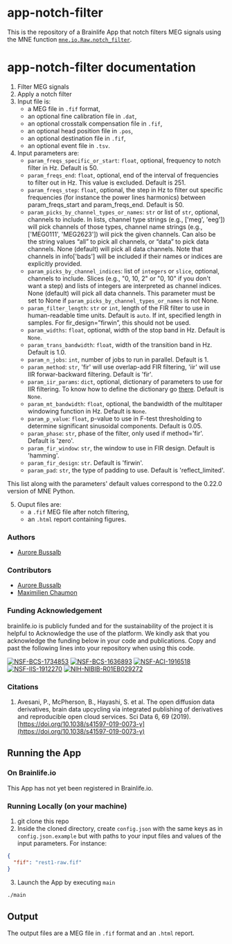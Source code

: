 # app-notch-filter

This is the repository of a Brainlife App that notch filters MEG signals using the MNE function 
[`mne.io.Raw.notch_filter`](https://mne.tools/stable/generated/mne.io.Raw.html#mne.io.Raw.notch_filter).

# app-notch-filter documentation

1) Filter MEG signals
2) Apply a notch filter  
3) Input file is:
    * a MEG file in `.fif` format,
    * an optional fine calibration file in `.dat`,
    * an optional crosstalk compensation file in `.fif`,
    * an optional head position file in `.pos`,
    * an optional destination file in `.fif`,
    * an optional event file in `.tsv`.
4) Input parameters are:
    * `param_freqs_specific_or_start`: `float`, optional, frequency to notch filter in Hz. Default is 50.
    * `param_freqs_end`: `float`, optional, end of the interval of frequencies to filter out in Hz. This value is excluded. Default is 251.  
    * `param_freqs_step`: `float`, optional, the step in Hz to filter out specific frequencies (for instance the power lines harmonics) 
        between param_freqs_start and param_freqs_end. Default is 50.
    * `param_picks_by_channel_types_or_names`: `str` or list of `str`, optional, channels to include. In lists, channel type strings (e.g., ['meg', 'eeg']) will pick channels of those types, channel name strings (e.g., ['MEG0111', 'MEG2623']) will pick the given channels. Can also be the string values “all” 
to pick all channels, or “data” to pick data channels. None (default) will pick all data channels. Note 
that channels in info['bads'] will be included if their names or indices are explicitly provided.
    * `param_picks_by_channel_indices`: list of `integers` or `slice`, optional, channels to include. Slices (e.g., "0, 10, 2" or "0, 10" if you don't want a step) and lists of integers are interpreted as channel indices. None (default) will pick all data channels. This parameter must be set to None if `param_picks_by_channel_types_or_names` is not None.
    * `param_filter_length`: `str` or `int`, length of the FIR filter to use in human-readable time units. Default is `auto`.  If int, specified length in samples. For fir_design=”firwin”, this should not be used.
    * `param_widths`: `float`, optional, width of the stop band in Hz. Default is `None`.
    * `param_trans_bandwidth`: `float`, width of the transition band in Hz. Default is 1.0.
    * `param_n_jobs`: `int`, number of jobs to run in parallel. Default is 1.
    * `param_method`: `str`, 'fir' will use overlap-add FIR filtering, 'iir' will use IIR forwar-backward filtering. Default is 'fir'.
    * `param_iir_params`: `dict`, optional, dictionary of parameters to use for IIR filtering. To know how to define the dictionary go 
        [there](https://mne.tools/stable/generated/mne.filter.construct_iir_filter.html#mne.filter.construct_iir_filter). Default is `None`. 
    * `param_mt_bandwidth`: `float`, optional, the bandwidth of the multitaper windowing function in Hz. Default is `None`.
    * `param_p_value`: `float`, p-value to use in F-test thresholding to determine significant sinusoidal components. Default is 0.05.
    * `param_phase`: `str`, phase of the filter, only used if method='fir'. Default is 'zero'.
    * `param_fir_window`: `str`, the window to use in FIR design. Default is 'hamming'.
    * `param_fir_design`: `str`. Default is 'firwin'.
    * `param_pad`: `str`, the type of padding to use. Default is 'reflect_limited'.

This list along with the parameters' default values correspond to the 0.22.0 version of MNE Python.  

5) Ouput files are:
    * a `.fif` MEG file after notch filtering,
    * an `.html` report containing figures.

### Authors
- [Aurore Bussalb](aurore.bussalb@icm-institute.org)

### Contributors
- [Aurore Bussalb](aurore.bussalb@icm-institute.org)
- [Maximilien Chaumon](maximilien.chaumon@icm-institute.org)

### Funding Acknowledgement
brainlife.io is publicly funded and for the sustainability of the project it is helpful to Acknowledge the use of the platform. We kindly ask that you acknowledge the funding below in your code and publications. Copy and past the following lines into your repository when using this code.

[![NSF-BCS-1734853](https://img.shields.io/badge/NSF_BCS-1734853-blue.svg)](https://nsf.gov/awardsearch/showAward?AWD_ID=1734853)
[![NSF-BCS-1636893](https://img.shields.io/badge/NSF_BCS-1636893-blue.svg)](https://nsf.gov/awardsearch/showAward?AWD_ID=1636893)
[![NSF-ACI-1916518](https://img.shields.io/badge/NSF_ACI-1916518-blue.svg)](https://nsf.gov/awardsearch/showAward?AWD_ID=1916518)
[![NSF-IIS-1912270](https://img.shields.io/badge/NSF_IIS-1912270-blue.svg)](https://nsf.gov/awardsearch/showAward?AWD_ID=1912270)
[![NIH-NIBIB-R01EB029272](https://img.shields.io/badge/NIH_NIBIB-R01EB029272-green.svg)](https://grantome.com/grant/NIH/R01-EB029272-01)

### Citations
1. Avesani, P., McPherson, B., Hayashi, S. et al. The open diffusion data derivatives, brain data upcycling via integrated publishing of derivatives and reproducible open cloud services. Sci Data 6, 69 (2019). [https://doi.org/10.1038/s41597-019-0073-y](https://doi.org/10.1038/s41597-019-0073-y)

## Running the App 

### On Brainlife.io

This App has not yet been registered in Brainlife.io.

### Running Locally (on your machine)

1. git clone this repo
2. Inside the cloned directory, create `config.json` with the same keys as in `config.json.example` but with paths to your input 
   files and values of the input parameters. For instance:

```json
{
  "fif": "rest1-raw.fif"
}
```

3. Launch the App by executing `main`

```bash
./main
```

## Output

The output files are a MEG file in `.fif` format and an `.html` report.

